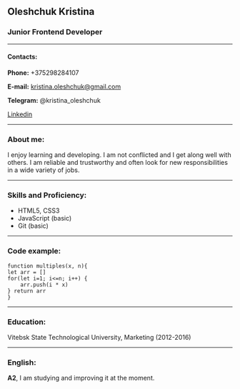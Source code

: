 ## Oleshchuk Kristina
### Junior Frontend Developer
---
#### Contacts:
**Phone:** +375298284107

**E-mail:** kristina.oleshchuk@gmail.com

**Telegram:** @kristina_oleshchuk

[Linkedin](https://www.linkedin.com/in/kristina-oleshchuk)
***
### About me:

I enjoy learning and developing. I am not conflicted and I get along well with others.
I am reliable and trustworthy and often look for new responsibilities in a wide variety of jobs.
***
### Skills and Proficiency:

* HTML5, CSS3
* JavaScript (basic)
* Git (basic)
***
### Code example:
```
function multiples(x, n){
let arr = []
for(let i=1; i<=n; i++) {
    arr.push(i * x)
} return arr
}
```
***
### Education:
Vitebsk State Technological University, Marketing (2012-2016)

***
### English:
**A2**, I am studying and improving it at the moment.
